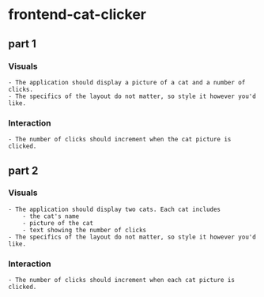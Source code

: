 # frontend-cat-clicker

## part 1
### Visuals
    - The application should display a picture of a cat and a number of clicks.
    - The specifics of the layout do not matter, so style it however you'd like.

### Interaction
    - The number of clicks should increment when the cat picture is clicked.


## part 2
### Visuals
    - The application should display two cats. Each cat includes 
        - the cat's name
        - picture of the cat
        - text showing the number of clicks
    - The specifics of the layout do not matter, so style it however you'd like.

### Interaction
    - The number of clicks should increment when each cat picture is clicked.

